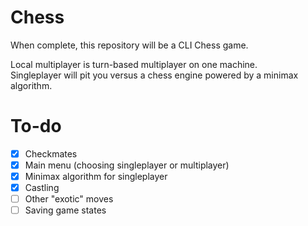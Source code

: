 # Chess
When complete, this repository will be a CLI Chess game.

Local multiplayer is turn-based multiplayer on one machine.<br>
Singleplayer will pit you versus a chess engine powered by a minimax algorithm.

# To-do
- [x] Checkmates
- [x] Main menu (choosing singleplayer or multiplayer)
- [x] Minimax algorithm for singleplayer
- [x] Castling
- [ ] Other "exotic" moves
- [ ] Saving game states
